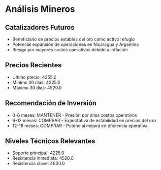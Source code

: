 # Análisis Mineros

## Catalizadores Futuros

- Beneficiario de precios estables del oro como activo refugio
- Potencial expansión de operaciones en Nicaragua y Argentina
- Riesgo por mayores costos operativos debido a inflación

## Precios Recientes

- Último precio: 4255.0
- Mínimo 30 días: 4225.0
- Máximo 30 días: 4520.0

## Recomendación de Inversión

- 0-6 meses: MANTENER - Presión por altos costos operativos
- 6-12 meses: COMPRAR - Expectativa de estabilidad en precios del oro
- 12-18 meses: COMPRAR - Potencial mejora en eficiencia operativa

## Niveles Técnicos Relevantes

- Soporte principal: 4225.0
- Resistencia inmediata: 4520.0
- Resistencia clave: 4600.0

